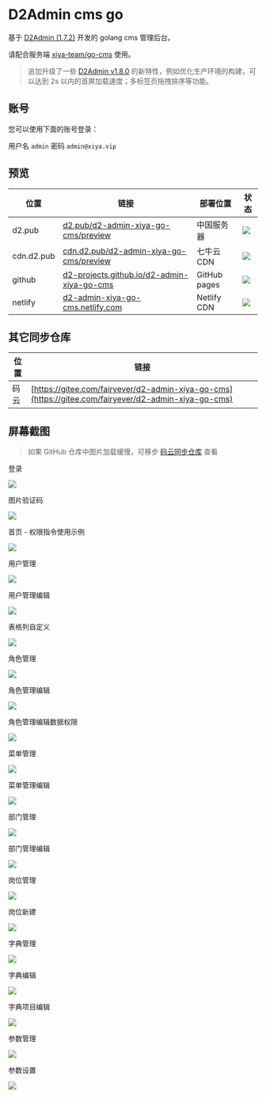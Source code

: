 # D2Admin cms go

基于 [D2Admin (1.7.2)](https://github.com/d2-projects/d2-admin) 开发的 golang cms 管理后台。

请配合服务端 [xiya-team/go-cms](https://github.com/xiya-team/go-cms) 使用。

> 追加升级了一些 [D2Admin v1.8.0](https://github.com/d2-projects/d2-admin/releases/tag/1.8.0) 的新特性，例如优化生产环境的构建，可以达到 2s 以内的首屏加载速度；多标签页拖拽排序等功能。

## 账号

您可以使用下面的账号登录：

用户名 `admin` 密码 `admin@xiya.vip`

## 预览

| 位置 | 链接 | 部署位置 | 状态 |
| --- | --- | --- | --- |
| d2.pub | [d2.pub/d2-admin-xiya-go-cms/preview](https://d2.pub/d2-admin-xiya-go-cms/preview) | 中国服务器 | [![](https://github.com/d2-projects/d2-admin-xiya-go-cms/workflows/Deploy%20https%3A%2F%2Fd2.pub/badge.svg)](https://github.com/d2-projects/d2-admin-xiya-go-cms/actions?query=workflow%3A%22Deploy+https%3A%2F%2Fd2.pub%22) |
| cdn.d2.pub | [cdn.d2.pub/d2-admin-xiya-go-cms/preview](https://cdn.d2.pub/d2-admin-xiya-go-cms/preview) | 七牛云 CDN | [![](https://github.com/d2-projects/d2-admin-xiya-go-cms/workflows/Deploy%20https%3A%2F%2Fcdn.d2.pub/badge.svg)](https://github.com/d2-projects/d2-admin-xiya-go-cms/actions?query=workflow%3A%22Deploy+https%3A%2F%2Fcdn.d2.pub%22) |
| github | [d2-projects.github.io/d2-admin-xiya-go-cms](https://d2-projects.github.io/d2-admin-xiya-go-cms) | GitHub pages | [![](https://github.com/d2-projects/d2-admin-xiya-go-cms/workflows/Deploy%20Github/badge.svg)](https://github.com/d2-projects/d2-admin-xiya-go-cms/actions?query=workflow%3A%22Deploy+Github%22) |
| netlify | [d2-admin-xiya-go-cms.netlify.com](https://d2-admin-xiya-go-cms.netlify.com) | Netlify CDN | [![](https://api.netlify.com/api/v1/badges/c0ecb47a-574d-4e41-b21b-f5dae05b8f8c/deploy-status)](https://app.netlify.com/sites/d2-admin-xiya-go-cms/deploys) |

## 其它同步仓库

| 位置 | 链接 |
| --- | --- |
| 码云 | [https://gitee.com/fairyever/d2-admin-xiya-go-cms](https://gitee.com/fairyever/d2-admin-xiya-go-cms) |

## 屏幕截图

> 如果 GitHub 仓库中图片加载缓慢，可移步 [码云同步仓库](https://gitee.com/fairyever/d2-admin-xiya-go-cms) 查看

登录

![](https://qiniucdn.fairyever.com/20200213103203.png)

图片验证码

![](https://qiniucdn.fairyever.com/20200213103225.png)

首页 - 权限指令使用示例

![](https://qiniucdn.fairyever.com/20200213103241.png)

用户管理

![](https://qiniucdn.fairyever.com/20200213103304.png)

用户管理编辑

![](https://qiniucdn.fairyever.com/20200213103315.png)

表格列自定义

![](https://qiniucdn.fairyever.com/20200213103325.png)

角色管理

![](https://qiniucdn.fairyever.com/20200213103338.png)

角色管理编辑

![](https://qiniucdn.fairyever.com/20200213103346.png)

角色管理编辑数据权限

![](https://qiniucdn.fairyever.com/20200213103436.png)

菜单管理

![](https://qiniucdn.fairyever.com/20200213103509.png)

菜单管理编辑

![](https://qiniucdn.fairyever.com/20200213103525.png)

部门管理

![](https://qiniucdn.fairyever.com/20200213103542.png)

部门管理编辑

![](https://qiniucdn.fairyever.com/20200213103556.png)

岗位管理

![](https://qiniucdn.fairyever.com/20200213103607.png)

岗位新建

![](https://qiniucdn.fairyever.com/20200213103616.png)

字典管理

![](https://qiniucdn.fairyever.com/20200213103626.png)

字典编辑

![](https://qiniucdn.fairyever.com/20200213103635.png)

字典项目编辑

![](https://qiniucdn.fairyever.com/20200213103710.png)

参数管理

![](https://qiniucdn.fairyever.com/20200213103723.png)

参数设置

![](https://qiniucdn.fairyever.com/20200213103732.png)
